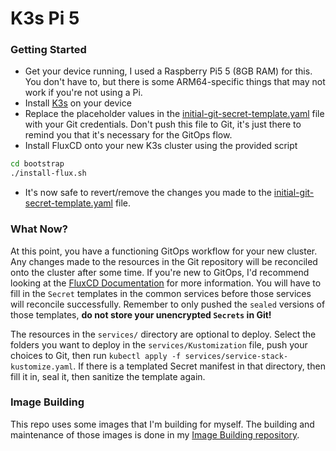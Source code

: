 # K3s Pi 5

### Getting Started
- Get your device running, I used a Raspberry Pi5 5 (8GB RAM) for this. You don't have to, but there is some ARM64-specific things that may not work if you're not using a Pi.
- Install [K3s](https://k3s.io/) on your device
- Replace the placeholder values in the [initial-git-secret-template.yaml](./bootstrap/initial-git-secret-template.yaml) file with your Git credentials. Don't push this file to Git, it's just there to remind you that it's necessary for the GitOps flow.
- Install FluxCD onto your new K3s cluster using the provided script
```bash
cd bootstrap
./install-flux.sh
```
- It's now safe to revert/remove the changes you made to the [initial-git-secret-template.yaml](./bootstrap/initial-git-secret-template.yaml) file.


### What Now?
At this point, you have a functioning GitOps workflow for your new cluster. Any changes made to the resources in the Git repository will be reconciled onto the cluster after some time. If you're new to GitOps, I'd recommend looking at the [FluxCD Documentation](https://fluxcd.io/flux/concepts/) for more information. You will have to fill in the `Secret` templates in the common services before those services will reconcile successfully. Remember to only pushed the `sealed` versions of those templates, __do not store your unencrypted `Secrets` in Git!__

The resources in the `services/` directory are optional to deploy. Select the folders you want to deploy in the `services/Kustomization` file, push your choices to Git, then run `kubectl apply -f services/service-stack-kustomize.yaml`. If there is a templated Secret manifest in that directory, then fill it in, seal it, then sanitize the template again.


### Image Building
This repo uses some images that I'm building for myself. The building and maintenance of those images is done in my [Image Building repository](https://gitlab.com/Glythium/image-building).